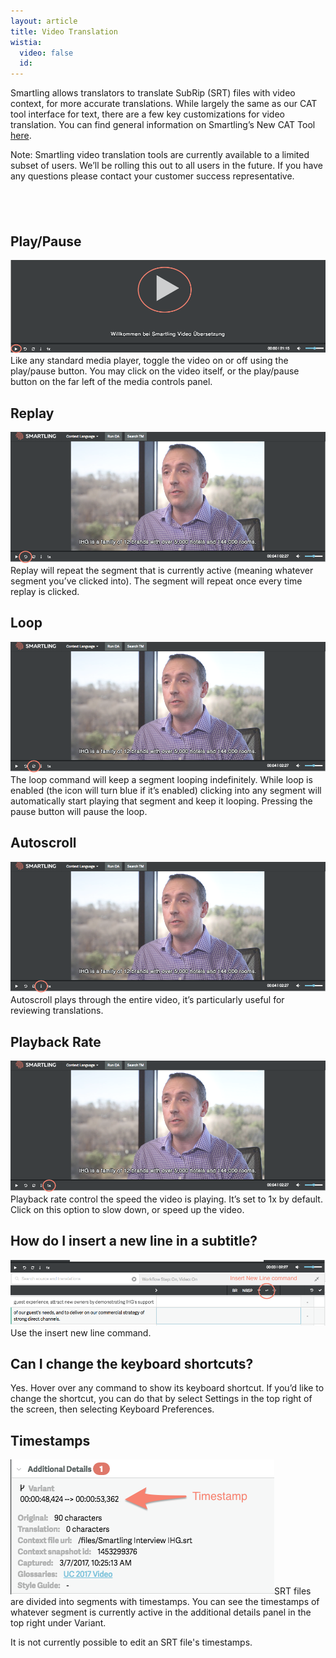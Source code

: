 ```yaml
---
layout: article
title: Video Translation
wistia:
  video: false
  id:
---
```



Smartling allows translators to translate SubRip (SRT) files with video context, for more accurate translations. While largely the same as our CAT tool interface for text, there are a few key customizations for video translation. You can find general information on Smartling’s New CAT Tool [here](http://help.smartling.com/knowledge-base/sections/ti-next/).

Note: Smartling video translation tools are currently available to a limited subset of users. We’ll be rolling this out to all users in the future. If you have any questions please contact your customer success representative.

## &nbsp;

## Play/Pause

![](/uploads/versions/play-and-pause---x----981-290x---.png)Like any standard media player, toggle the video on or off using the play/pause button. You may click on the video itself, or the play/pause button on the far left of the media controls panel.

## Replay

![](/uploads/versions/replay---x----986-410x---.png)Replay will repeat the segment that is currently active (meaning whatever segment you’ve clicked into). The segment will repeat once every time replay is clicked.

## **Loop**

![](/uploads/versions/loop---x----986-410x---.png)The loop command will keep a segment looping indefinitely. While loop is enabled (the icon will turn blue if it’s enabled) clicking into any segment will automatically start playing that segment and keep it looping. Pressing the pause button will pause the loop.

## **Autoscroll**

![](/uploads/versions/autoscroll---x----986-410x---.png)Autoscroll plays through the entire video, it’s particularly useful for reviewing translations.

## **Playback Rate**

![](/uploads/versions/change-speed---x----986-410x---.png)Playback rate control the speed the video is playing. It’s set to 1x by default. Click on this option to slow down, or speed up the video.

## **How do I insert a new line in a subtitle?**

![](/uploads/versions/new-line---x----984-205x---.png)Use the insert new line command.

## **Can I change the keyboard shortcuts?**

Yes. Hover over any command to show its keyboard shortcut. If you’d like to change the shortcut, you can do that by select Settings in the top right of the screen, then selecting Keyboard Preferences.

## **Timestamps**

![](/uploads/versions/timestamp---x----422-216x---.png)SRT files are divided into segments with timestamps. You can see the timestamps of whatever segment is currently active in the additional details panel in the top right under Variant.

It is not currently possible to edit an SRT file's timestamps.